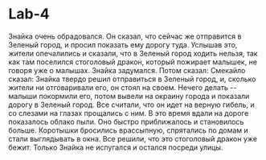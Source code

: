 # Lab-4
Знайка очень обрадовался. Он сказал, что сейчас же отправится в Зеленый город, и просил показать ему дорогу туда. Услышав это, жители опечалились и сказали, что в Зеленый город ходить нельзя, так как там поселился стоголовый дракон, который пожирает малышек, не говоря уже о малышах. Знайка задумался. Потом сказал: Смекайло сказал: Знайка твердо решил отправиться в Зеленый город, и, сколько жители ни отговаривали его, он стоял на своем. Нечего делать -- малыши покормили его, потом вывели на окраину города и показали дорогу в Зеленый город. Все считали, что он идет на верную гибель, и со слезами на глазах прощались с ним. В это время вдали на дороге показалось облако пыли. Оно быстро приближалось и становилось больше. Коротышки бросились врассыпную, спрятались по домам и стали выглядывать в окна. Все решили, что это стоголовый дракон уже бежит. Только Знайка не испугался и остался посреди улицы.

